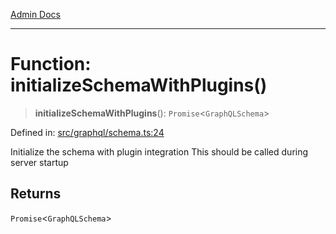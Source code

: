 [Admin Docs](/)

***

# Function: initializeSchemaWithPlugins()

> **initializeSchemaWithPlugins**(): `Promise`\<`GraphQLSchema`\>

Defined in: [src/graphql/schema.ts:24](https://github.com/Sourya07/talawa-api/blob/aac5f782223414da32542752c1be099f0b872196/src/graphql/schema.ts#L24)

Initialize the schema with plugin integration
This should be called during server startup

## Returns

`Promise`\<`GraphQLSchema`\>
